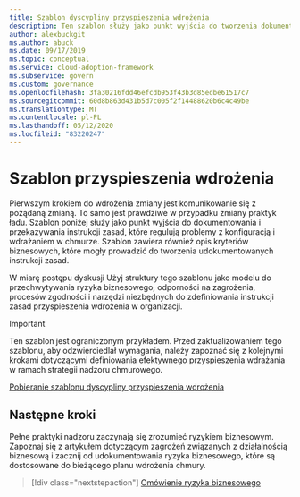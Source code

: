 ```yaml
---
title: Szablon dyscypliny przyspieszenia wdrożenia
description: Ten szablon służy jako punkt wyjścia do tworzenia dokumentów i przekazywania oświadczeń dotyczących zasad dotyczących konfiguracji i wdrożenia w chmurze.
author: alexbuckgit
ms.author: abuck
ms.date: 09/17/2019
ms.topic: conceptual
ms.service: cloud-adoption-framework
ms.subservice: govern
ms.custom: governance
ms.openlocfilehash: 3fa30216fdd46efcdb953f43b3d85edbe61517c7
ms.sourcegitcommit: 60d8b863d431b5d7c005f2f14488620b6c4c49be
ms.translationtype: MT
ms.contentlocale: pl-PL
ms.lasthandoff: 05/12/2020
ms.locfileid: "83220247"
---
```

# <a name="deployment-acceleration-template"></a>Szablon przyspieszenia wdrożenia

Pierwszym krokiem do wdrożenia zmiany jest komunikowanie się z pożądaną zmianą. To samo jest prawdziwe w przypadku zmiany praktyk ładu. Szablon poniżej służy jako punkt wyjścia do dokumentowania i przekazywania instrukcji zasad, które regulują problemy z konfiguracją i wdrażaniem w chmurze. Szablon zawiera również opis kryteriów biznesowych, które mogły prowadzić do tworzenia udokumentowanych instrukcji zasad.

W miarę postępu dyskusji Użyj struktury tego szablonu jako modelu do przechwytywania ryzyka biznesowego, odporności na zagrożenia, procesów zgodności i narzędzi niezbędnych do zdefiniowania instrukcji zasad przyspieszenia wdrożenia w organizacji.

> [!IMPORTANT]
> Ten szablon jest ograniczonym przykładem. Przed zaktualizowaniem tego szablonu, aby odzwierciedlał wymagania, należy zapoznać się z kolejnymi krokami dotyczącymi definiowania efektywnego przyspieszenia wdrażania w ramach strategii nadzoru chmurowego.

[Pobieranie szablonu dyscypliny przyspieszenia wdrożenia](https://archcenter.blob.core.windows.net/cdn/fusion/governance/Deployment%20Acceleration%20Discipline%20Template.docx)

## <a name="next-steps"></a>Następne kroki

Pełne praktyki nadzoru zaczynają się zrozumieć ryzykiem biznesowym. Zapoznaj się z artykułem dotyczącym zagrożeń związanych z działalnością biznesową i zacznij od udokumentowania ryzyka biznesowego, które są dostosowane do bieżącego planu wdrożenia chmury.

> [!div class="nextstepaction"]
> [Omówienie ryzyka biznesowego](./business-risks.md)
